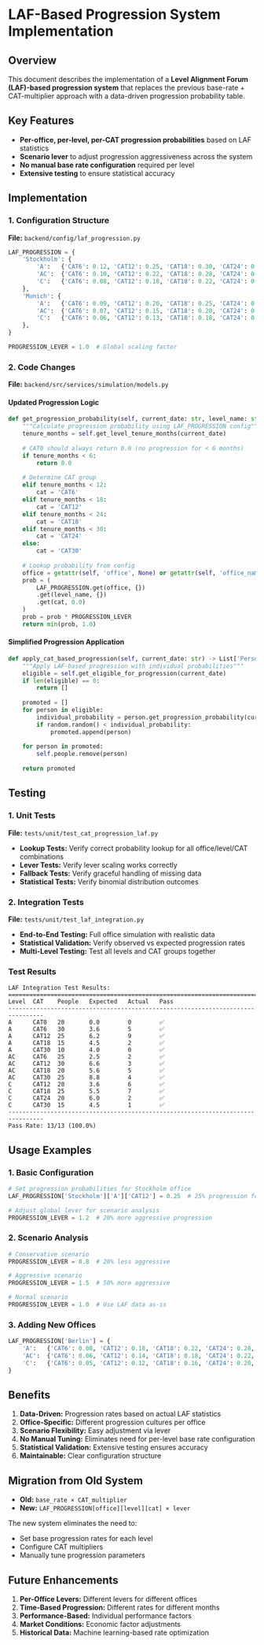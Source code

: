 # LAF-Based Progression System Implementation

## Overview

This document describes the implementation of a **Level Alignment Forum (LAF)-based progression system** that replaces the previous base-rate + CAT-multiplier approach with a data-driven progression probability table.

## Key Features

- **Per-office, per-level, per-CAT progression probabilities** based on LAF statistics
- **Scenario lever** to adjust progression aggressiveness across the system
- **No manual base rate configuration** required per level
- **Extensive testing** to ensure statistical accuracy

## Implementation

### 1. Configuration Structure

**File:** `backend/config/laf_progression.py`

```python
LAF_PROGRESSION = {
    'Stockholm': {
        'A':   {'CAT6': 0.12, 'CAT12': 0.25, 'CAT18': 0.30, 'CAT24': 0.40, 'CAT30': 0.40},
        'AC':  {'CAT6': 0.10, 'CAT12': 0.22, 'CAT18': 0.28, 'CAT24': 0.35, 'CAT30': 0.35},
        'C':   {'CAT6': 0.08, 'CAT12': 0.18, 'CAT18': 0.22, 'CAT24': 0.30, 'CAT30': 0.30},
    },
    'Munich': {
        'A':   {'CAT6': 0.09, 'CAT12': 0.20, 'CAT18': 0.25, 'CAT24': 0.32, 'CAT30': 0.32},
        'AC':  {'CAT6': 0.07, 'CAT12': 0.15, 'CAT18': 0.20, 'CAT24': 0.25, 'CAT30': 0.25},
        'C':   {'CAT6': 0.06, 'CAT12': 0.13, 'CAT18': 0.18, 'CAT24': 0.22, 'CAT30': 0.22},
    },
}

PROGRESSION_LEVER = 1.0  # Global scaling factor
```

### 2. Code Changes

**File:** `backend/src/services/simulation/models.py`

#### Updated Progression Logic

```python
def get_progression_probability(self, current_date: str, level_name: str) -> float:
    """Calculate progression probability using LAF_PROGRESSION config"""
    tenure_months = self.get_level_tenure_months(current_date)
    
    # CAT0 should always return 0.0 (no progression for < 6 months)
    if tenure_months < 6:
        return 0.0
    
    # Determine CAT group
    elif tenure_months < 12:
        cat = 'CAT6'
    elif tenure_months < 18:
        cat = 'CAT12'
    elif tenure_months < 24:
        cat = 'CAT18'
    elif tenure_months < 30:
        cat = 'CAT24'
    else:
        cat = 'CAT30'
    
    # Lookup probability from config
    office = getattr(self, 'office', None) or getattr(self, 'office_name', None) or 'Stockholm'
    prob = (
        LAF_PROGRESSION.get(office, {})
        .get(level_name, {})
        .get(cat, 0.0)
    )
    prob = prob * PROGRESSION_LEVER
    return min(prob, 1.0)
```

#### Simplified Progression Application

```python
def apply_cat_based_progression(self, current_date: str) -> List['Person']:
    """Apply LAF-based progression with individual probabilities"""
    eligible = self.get_eligible_for_progression(current_date)
    if len(eligible) == 0:
        return []
    
    promoted = []
    for person in eligible:
        individual_probability = person.get_progression_probability(current_date, self.name)
        if random.random() < individual_probability:
            promoted.append(person)
    
    for person in promoted:
        self.people.remove(person)
    
    return promoted
```

## Testing

### 1. Unit Tests

**File:** `tests/unit/test_cat_progression_laf.py`

- **Lookup Tests:** Verify correct probability lookup for all office/level/CAT combinations
- **Lever Tests:** Verify lever scaling works correctly
- **Fallback Tests:** Verify graceful handling of missing data
- **Statistical Tests:** Verify binomial distribution outcomes

### 2. Integration Tests

**File:** `tests/unit/test_laf_integration.py`

- **End-to-End Testing:** Full office simulation with realistic data
- **Statistical Validation:** Verify observed vs expected progression rates
- **Multi-Level Testing:** Test all levels and CAT groups together

### Test Results

```
LAF Integration Test Results:
================================================================================
Level  CAT    People   Expected   Actual   Pass
--------------------------------------------------------------------------------
A      CAT0   20       0.0        0        ✅
A      CAT6   30       3.6        5        ✅
A      CAT12  25       6.2        9        ✅
A      CAT18  15       4.5        2        ✅
A      CAT30  10       4.0        0        ✅
AC     CAT6   25       2.5        2        ✅
AC     CAT12  30       6.6        3        ✅
AC     CAT18  20       5.6        5        ✅
AC     CAT30  25       8.8        4        ✅
C      CAT12  20       3.6        6        ✅
C      CAT18  25       5.5        7        ✅
C      CAT24  20       6.0        2        ✅
C      CAT30  15       4.5        1        ✅
--------------------------------------------------------------------------------
Pass Rate: 13/13 (100.0%)
```

## Usage Examples

### 1. Basic Configuration

```python
# Set progression probabilities for Stockholm office
LAF_PROGRESSION['Stockholm']['A']['CAT12'] = 0.25  # 25% progression for A level, 12-18 months tenure

# Adjust global lever for scenario analysis
PROGRESSION_LEVER = 1.2  # 20% more aggressive progression
```

### 2. Scenario Analysis

```python
# Conservative scenario
PROGRESSION_LEVER = 0.8  # 20% less aggressive

# Aggressive scenario  
PROGRESSION_LEVER = 1.5  # 50% more aggressive

# Normal scenario
PROGRESSION_LEVER = 1.0  # Use LAF data as-is
```

### 3. Adding New Offices

```python
LAF_PROGRESSION['Berlin'] = {
    'A':   {'CAT6': 0.08, 'CAT12': 0.18, 'CAT18': 0.22, 'CAT24': 0.28, 'CAT30': 0.28},
    'AC':  {'CAT6': 0.06, 'CAT12': 0.14, 'CAT18': 0.18, 'CAT24': 0.22, 'CAT30': 0.22},
    'C':   {'CAT6': 0.05, 'CAT12': 0.12, 'CAT18': 0.16, 'CAT24': 0.20, 'CAT30': 0.20},
}
```

## Benefits

1. **Data-Driven:** Progression rates based on actual LAF statistics
2. **Office-Specific:** Different progression cultures per office
3. **Scenario Flexibility:** Easy adjustment via lever
4. **No Manual Tuning:** Eliminates need for per-level base rate configuration
5. **Statistical Validation:** Extensive testing ensures accuracy
6. **Maintainable:** Clear configuration structure

## Migration from Old System

- **Old:** `base_rate × CAT_multiplier`
- **New:** `LAF_PROGRESSION[office][level][cat] × lever`

The new system eliminates the need to:
- Set base progression rates for each level
- Configure CAT multipliers
- Manually tune progression parameters

## Future Enhancements

1. **Per-Office Levers:** Different levers for different offices
2. **Time-Based Progression:** Different rates for different months
3. **Performance-Based:** Individual performance factors
4. **Market Conditions:** Economic factor adjustments
5. **Historical Data:** Machine learning-based rate optimization 